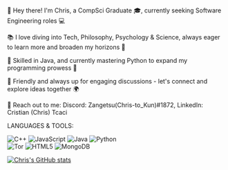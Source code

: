 👋 Hey there! I'm Chris, a CompSci Graduate 🎓, currently seeking Software Engineering roles 💻

📚 I love diving into Tech, Philosophy, Psychology & Science, always eager to learn more and broaden my horizons 🧠

🔧 Skilled in Java, and currently mastering Python to expand my programming prowess 🚀

🤝 Friendly and always up for engaging discussions - let's connect and explore ideas together 🌍

📩 Reach out to me: Discord: Zangetsu(Chris-to_Kun)#1872, LinkedIn: Cristian (Chris) Tcaci




LANGUAGES & TOOLS:

![C++](https://img.shields.io/badge/c++-%2300599C.svg?style=for-the-badge&logo=c%2B%2B&logoColor=white)
![JavaScript](https://img.shields.io/badge/javascript-%23323330.svg?style=for-the-badge&logo=javascript&logoColor=%23F7DF1E)
![Java](https://img.shields.io/badge/java-%23ED8B00.svg?style=for-the-badge&logo=java&logoColor=white)
![Python](https://img.shields.io/badge/python-3670A0?style=for-the-badge&logo=python&logoColor=ffdd54)  
![Tor](https://img.shields.io/badge/Tor-7D4698?style=for-the-badge&logo=Tor-Browser&logoColor=white)
![HTML5](https://img.shields.io/badge/html5-%23E34F26.svg?style=for-the-badge&logo=html5&logoColor=white)
![MongoDB](https://img.shields.io/badge/MongoDB-%234ea94b.svg?style=for-the-badge&logo=mongodb&logoColor=white)

[![Chris's GitHub stats](https://github-readme-stats.vercel.app/api?username=Chris0Jeky&theme=dracula)](https://github.com/Chris0Jkey/github-readme-stats)
